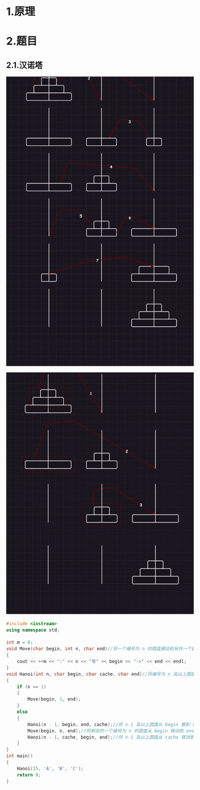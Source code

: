 # 1.原理



# 2.题目

## 2.1.汉诺塔

![image-20231111230642332](./assets/image-20231111230642332.png)

![image-20231111230703313](./assets/image-20231111230703313.png)

```cpp
#include <iostream>
using namespace std;

int m = 0;
void Move(char begin, int n, char end)//将一个编号为 n 的圆盘挪动到另外一个圆盘
{
	cout << ++m << ":" << n << "号" << begin << "->" << end << endl;
}
void Hanoi(int n, char begin, char cache, char end)//将编号为 n 及以上圆盘从 begin 挪到 end，其中 cache 作为辅助塔（编号从1开始）
{
	if (n == 1)
	{
		Move(begin, 1, end);
	}
	else
	{
		Hanoi(n - 1, begin, end, cache);//将 n-1 及以上圆盘从 begin 挪到 cache，其中 end 作为辅助塔
		Move(begin, n, end);//将剩余的一个编号为 n 的圆盘从 begin 移动到 end
		Hanoi(n - 1, cache, begin, end);//将 n-1 及以上圆盘从 cache 移动到 end，其中 begin 作为辅助塔
	}
}
int main()
{
	Hanoi(15, 'A', 'B', 'C');
	return 0;
}
```

